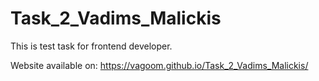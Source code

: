 # Task_2_Vadims_Malickis

This is test task for frontend developer.

Website available on:
    https://vagoom.github.io/Task_2_Vadims_Malickis/
